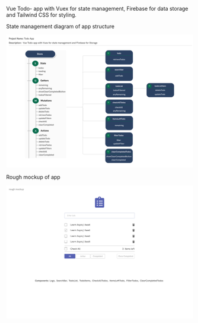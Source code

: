 Vue Todo- app with Vuex for state management, Firebase for data storage and Tailwind CSS for styling.


State management diagram of app structure


![Todo state diagram](https://github.com/b-45/todo-app/blob/master/src/assets/img/todo-structure.png)

Rough mockup of app


![Todo mockup](https://github.com/b-45/todo-app/blob/master/src/assets/img/todo-mock.png)

